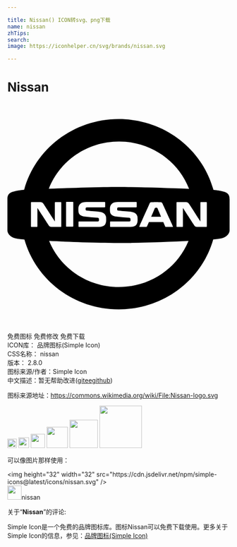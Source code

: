 ```yaml
---

title: Nissan() ICON转svg、png下载
name: nissan
zhTips: 
search: 
image: https://iconhelper.cn/svg/brands/nissan.svg

---
```


# Nissan  <small style="font-size: 60%;font-weight: 100"></small>

<div id="svg" class="svg-wrap">
<svg role="img" viewBox="0 0 24 24" xmlns="http://www.w3.org/2000/svg"><title>Nissan icon</title><path d="M12.036 1.728c-4.896 0-9.024 3.24-10.224 7.632-.516.06-.768.096-.984.156-.684.156-.828.396-.828.888v3.324c0 .48.516.816.876.876.36.072.588.096.96.132h.004c1.24 4.35 5.329 7.536 10.196 7.536 4.866 0 8.965-3.196 10.195-7.543a8.07 8.07 0 00.893-.125c.36-.06.876-.396.876-.876v-3.324c0-.492-.144-.732-.828-.888-.206-.057-.451-.093-.919-.148a.074.074 0 01-.005-.032c-1.212-4.392-5.328-7.608-10.212-7.608zm.012 2.424c3.456 0 6.408 2.112 7.56 5.076 0 .012.012.024.012.024l.014.005c-2.49-.094-5.706-.197-7.634-.197-1.902 0-5.052.1-7.529.193l.005-.001c1.152-2.976 4.104-5.1 7.572-5.1zm-5.652 6.516h.648c.06 0 .072.024.072.072v2.52c0 .06-.012.084-.084.084H6.42c-.072 0-.084-.012-.084-.084v-2.52c0-.048.012-.072.06-.072zm2.148.012h1.92c.072 0 .096.012.096.072v.432c0 .06-.024.084-.096.072H8.58c-.084 0-.12.036-.132.12v.108c0 .06.036.108.12.12.216.036.912.084 1.176.108.468.048.816.132.912.576 0 .036.012.156.012.288 0 .084 0 .192-.024.288-.084.42-.396.504-.9.504h-1.98c-.072 0-.084-.012-.084-.084v-.42c0-.072.012-.084.084-.084h2.004c.084 0 .108-.024.12-.084v-.18c-.012-.048-.024-.12-.132-.132a35.656 35.656 0 01-1.332-.12c-.576-.06-.72-.3-.744-.516-.012-.072-.012-.168-.012-.252 0-.072 0-.18.012-.264.084-.372.36-.552.864-.552zm3.408 0h1.92c.072 0 .096.012.096.072v.432c0 .06-.024.084-.096.072h-1.884c-.084 0-.12.036-.132.12v.108c0 .06.024.108.12.12.216.036.912.084 1.164.108.468.048.816.132.912.576 0 .036.012.156.012.288 0 .084 0 .192-.024.288-.084.42-.396.504-.9.504h-1.968c-.072 0-.084-.012-.084-.084v-.42c0-.072.012-.084.084-.084h2.004c.084 0 .108-.024.12-.084v-.18c-.012-.048-.036-.12-.132-.132a35.65 35.65 0 01-1.332-.12c-.576-.06-.708-.3-.744-.516-.012-.072-.012-.168-.012-.252 0-.072 0-.18.012-.264.084-.372.36-.552.864-.552zm-9.324.012h.612c.456 0 .516-.012.684.228.132.216 1.2 1.86 1.2 1.86v-2.004c0-.06.012-.084.084-.084h.528c.072 0 .084.024.084.084v2.508c0 .072-.012.084-.084.084h-.72c-.42 0-.456 0-.6-.24-.288-.456-1.176-1.812-1.176-1.812v1.968c0 .072-.012.084-.084.084h-.528c-.072 0-.084-.012-.084-.084v-2.508c0-.06.012-.084.084-.084zm13.416 0c.132 0 .228 0 .264.012.432.012.36-.036.564.408.108.252.876 1.896.996 2.184.036.084.012.072-.084.072h-.66c-.036 0-.072-.012-.084-.048 0-.012-.084-.204-.204-.48h-1.548c-.12.276-.216.48-.216.48-.012.024-.036.048-.084.048h-.636c-.096 0-.132 0-.072-.12l.012-.024c.3-.66 1.008-2.244 1.008-2.244.144-.3.072-.276.48-.276.108-.012.132-.012.264-.012zm2.304 0h.612c.456 0 .516-.012.684.228.144.216 1.2 1.86 1.2 1.86v-2.004c0-.06.012-.084.084-.084h.528c.072 0 .084.024.084.084v2.508c0 .072-.012.084-.084.084h-.72c-.42 0-.456 0-.6-.24-.3-.456-1.176-1.812-1.176-1.812v1.968c0 .072-.012.084-.084.084h-.528c-.072 0-.084-.012-.084-.084v-2.508c0-.06.012-.084.084-.084zm-2.268.6c-.036 0-.072 0-.084.012-.036 0-.06.012-.072.036 0 .012-.192.468-.396.936h1.068c-.156-.396-.336-.792-.384-.924-.012-.036-.036-.048-.06-.048-.012-.012-.048-.012-.072-.012zm3.48 3.59c-.003.014-.024.047-.024.058-1.2 2.88-4.104 4.92-7.5 4.92-3.42 0-6.336-2.064-7.524-4.968l-.023-.007c2.176.11 4.994.223 7.511.223 2.538 0 5.376-.114 7.56-.225Z"/></svg>
</div>
<detail full-name='nissan'></detail>

<div class="detail-page">
<p>
<span><span class="badge-success badge">免费图标</span> <span class="badge-success badge">免费修改</span>  <span class="badge-success badge">免费下载</span> </span>
<br/>
<span>
ICON库：
<span class="badge-secondary badge">品牌图标(Simple Icon)</span> 
</span>
<br/>
<span>
CSS名称：
<span class="badge-secondary badge">nissan</span> 
</span>

<br/>
<span>
版本：
<span class="badge-secondary badge">2.8.0</span> 
</span>
<br/>
<span>图标来源/作者：<span class="badge-light badge">Simple Icon</span></span> 
<br/>
<span class="zh-detail">中文描述：暂无<span class="help-link"><span>帮助改进</span>(<a href="https://gitee.com/liuwave/icon-helper/edit/master/json/brands/nissan.json" target="_blank" rel="noopener noreferrer">gitee</a><a href="https://github.com/liuwave/icon-helper/edit/master/json/brands/nissan.json" target="_blank" rel="noopener noreferrer">github</a></span>)</span><br/>
</p>
</div><div class="description description alert alert-light"><p>图标来源地址：<a href="https://commons.wikimedia.org/wiki/File:Nissan-logo.svg" target="_blank" rel="noopener noreferrer">https://commons.wikimedia.org/wiki/File:Nissan-logo.svg</a></p></div>
<div class="alert alert-dark">
<img height="21" width="21" src="https://cdn.jsdelivr.net/npm/simple-icons@latest/icons/nissan.svg" />
<img height="24" width="24" src="https://cdn.jsdelivr.net/npm/simple-icons@latest/icons/nissan.svg" />
<img height="32" width="32" src="https://cdn.jsdelivr.net/npm/simple-icons@latest/icons/nissan.svg" />
<img height="48" width="48" src="https://cdn.jsdelivr.net/npm/simple-icons@latest/icons/nissan.svg" />
<img height="64" width="64" src="https://cdn.jsdelivr.net/npm/simple-icons@latest/icons/nissan.svg" />
<img height="96" width="96" src="https://cdn.jsdelivr.net/npm/simple-icons@latest/icons/nissan.svg" />

</div>
<div>
  <p>可以像图片那样使用：    
  </p>
  <div class="alert alert-primary" style="font-size: 14px">
    &lt;img height="32" width="32" src="https://cdn.jsdelivr.net/npm/simple-icons@latest/icons/nissan.svg" /&gt;
    <copy-btn content='<img height="32" width="32" src="https://cdn.jsdelivr.net/npm/simple-icons@latest/icons/nissan.svg" />'></copy-btn>
  </div>
  <div class="alert alert-secondary">
    <img height="32" width="32" src="https://cdn.jsdelivr.net/npm/simple-icons@latest/icons/nissan.svg" />nissan
    <copy-btn content="nissan" btn-title="复制图标名称"></copy-btn>
  </div>
</div>
<div class="icon-detail__container">
<p>关于“<b>Nissan</b>”的评论:</p>
</div>
<Vssue title="关于“Nissan”的评论" />
<div><p>Simple Icon是一个免费的品牌图标库。图标Nissan可以免费下载使用。更多关于  Simple Icon的信息，参见：<a target="_blank" href="https://iconhelper.cn/brands.html">品牌图标(Simple Icon)</a>
</p></div>
